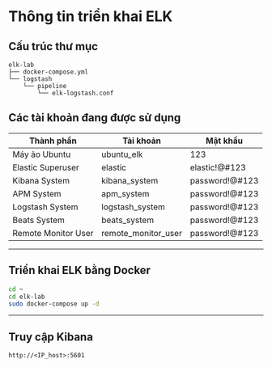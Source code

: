 # Thông tin triển khai ELK

## Cấu trúc thư mục 

```
elk-lab
├── docker-compose.yml
└── logstash
    └── pipeline
        └── elk-logstash.conf
```

## Các tài khoản đang được sử dụng

| Thành phần             | Tài khoản             | Mật khẩu          |
|------------------------|-----------------------|-------------------|
| Máy ảo Ubuntu          | ubuntu_elk            | 123               |
| Elastic Superuser      | elastic               | elastic!@#123     |
| Kibana System          | kibana_system         | password!@#123    |
| APM System             | apm_system            | password!@#123    |
| Logstash System        | logstash_system       | password!@#123    |
| Beats System           | beats_system          | password!@#123    |
| Remote Monitor User    | remote_monitor_user   | password!@#123    |

---

## Triển khai ELK bằng Docker
```bash
cd ~
cd elk-lab
sudo docker-compose up -d
```
---
## Truy cập Kibana 

```http://<IP_host>:5601```